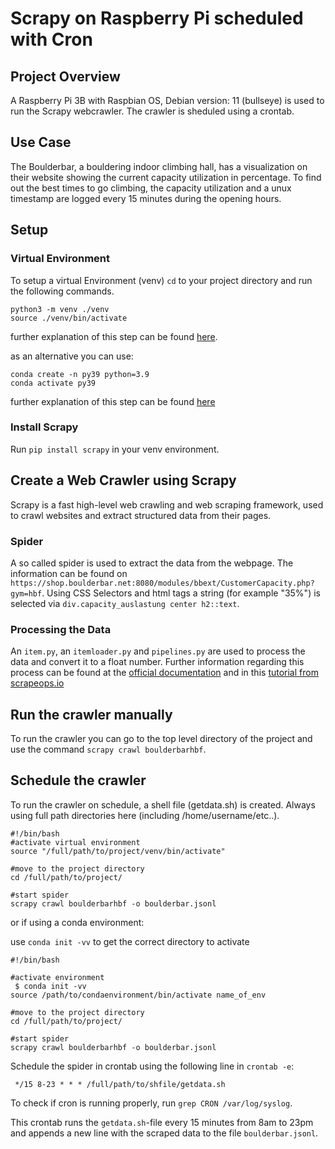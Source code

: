 # Scrapy on Raspberry Pi scheduled with Cron

## Project Overview

A Raspberry Pi 3B with Raspbian OS, Debian version: 11 (bullseye) is used to run the Scrapy webcrawler. The crawler is sheduled using a crontab.

## Use Case

The Boulderbar, a bouldering indoor climbing hall, has a visualization on their website showing the current capacity utilization in percentage. To find out the best times to go climbing, the capacity utilization and a unux timestamp are logged every 15 minutes during the opening hours.

## Setup

### Virtual Environment

To setup a virtual Environment (venv) `cd` to your project directory and run the following commands.

```
python3 -m venv ./venv
source ./venv/bin/activate
```

further explanation of this step can be found [here](https://geektechstuff.com/2019/01/14/creating-a-virtual-python-environment-python/).

as an alternative you can use: 
```
conda create -n py39 python=3.9
conda activate py39
```

further explanation of this step can be found [here](https://conda.io/projects/conda/en/latest/user-guide/tasks/manage-python.html)


### Install Scrapy

Run `pip install scrapy` in your venv environment.

## Create a Web Crawler using Scrapy

Scrapy is a fast high-level web crawling and web scraping framework, used to crawl websites and extract structured data from their pages.

### Spider

A so called spider is used to extract the data from the webpage.
The information can be found on `https://shop.boulderbar.net:8080/modules/bbext/CustomerCapacity.php?gym=hbf`. Using CSS Selectors and html tags a string (for example "35%") is selected via `div.capacity_auslastung center h2::text`.

### Processing the Data

An `item.py`, an `itemloader.py` and `pipelines.py` are used to process the data and convert it to a float number.
Further information regarding this process can be found at the [official documentation](https://docs.scrapy.org/en/latest/intro/tutorial.html) and in this [tutorial from scrapeops.io](https://scrapeops.io/python-scrapy-playbook/scrapy-beginners-guide/)

## Run the crawler manually

To run the crawler you can go to the top level directory of the project and use the command `scrapy crawl boulderbarhbf`.

## Schedule the crawler

To run the crawler on schedule, a shell file (getdata.sh) is created. Always using full path directories here (including /home/username/etc..).

```
#!/bin/bash
#activate virtual environment
source "/full/path/to/project/venv/bin/activate"

#move to the project directory
cd /full/path/to/project/

#start spider
scrapy crawl boulderbarhbf -o boulderbar.jsonl
```

or if using a conda environment:

use  `conda init -vv` to get the correct directory to activate


```
#!/bin/bash

#activate environment
 $ conda init -vv
source /path/to/condaenvironment/bin/activate name_of_env

#move to the project directory
cd /full/path/to/project/

#start spider
scrapy crawl boulderbarhbf -o boulderbar.jsonl
```

Schedule the spider in crontab using the following line in `crontab -e`:

```
 */15 8-23 * * * /full/path/to/shfile/getdata.sh
```

To check if cron is running properly, run `grep CRON /var/log/syslog`.

This crontab runs the `getdata.sh`-file every 15 minutes from 8am to 23pm and appends a new line with the scraped data to the file `boulderbar.jsonl`.
